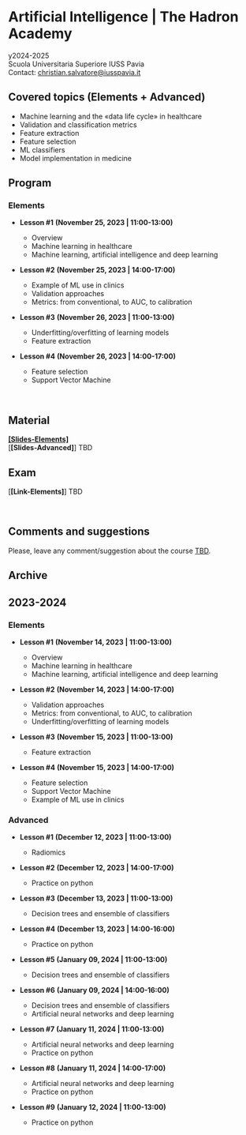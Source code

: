 # Artificial Intelligence | The Hadron Academy
y2024-2025
<br>
Scuola Universitaria Superiore IUSS Pavia
<br>
Contact: christian.salvatore@iusspavia.it

## Covered topics (Elements + Advanced)
* Machine learning and the «data life cycle» in healthcare
* Validation and classification metrics
* Feature extraction
* Feature selection
* ML classifiers
* Model implementation in medicine

## Program
### Elements
* __Lesson #1__ __(November 25, 2023 \| 11:00-13:00)__ <br>
	* Overview
 	* Machine learning in healthcare
	* Machine learning, artificial intelligence and deep learning
 
* __Lesson #2__ __(November 25, 2023 \| 14:00-17:00)__ <br>
	* Example of ML use in clinics
	* Validation approaches
	* Metrics: from conventional, to AUC, to calibration

* __Lesson #3__ __(November 26, 2023 \| 11:00-13:00)__ <br>
	* Underfitting/overfitting of learning models
 	* Feature extraction

* __Lesson #4__ __(November 26, 2023 \| 14:00-17:00)__ <br>
	* Feature selection
	* Support Vector Machine
 
<br>

## Material
[__[Slides-Elements]__](https://github.com/christiansalvatore/artificial-intelligence-hadron/tree/main/slides-elements)
<br>
[__[Slides-Advanced]__] TBD
<br>

## Exam
[__[Link-Elements]__] TBD

<br>

## Comments and suggestions
Please, leave any comment/suggestion about the course [TBD]().

## Archive
## 2023-2024
### Elements
* __Lesson #1__ __(November 14, 2023 \| 11:00-13:00)__ <br>
	* Overview
 	* Machine learning in healthcare
	* Machine learning, artificial intelligence and deep learning
 
* __Lesson #2__ __(November 14, 2023 \| 14:00-17:00)__ <br>
	* Validation approaches
	* Metrics: from conventional, to AUC, to calibration
	* Underfitting/overfitting of learning models

* __Lesson #3__ __(November 15, 2023 \| 11:00-13:00)__ <br>
	* Feature extraction

* __Lesson #4__ __(November 15, 2023 \| 14:00-17:00)__ <br>
	* Feature selection
	* Support Vector Machine
	* Example of ML use in clinics

### Advanced
* __Lesson #1__ __(December 12, 2023 \| 11:00-13:00)__ <br>
	* Radiomics
 
* __Lesson #2__ __(December 12, 2023 \| 14:00-17:00)__ <br>
  	* Practice on python
  	   
* __Lesson #3__ __(December 13, 2023 \| 11:00-13:00)__ <br>
	* Decision trees and ensemble of classifiers
   
* __Lesson #4__ __(December 13, 2023 \| 14:00-16:00)__ <br>
	* Practice on python
   
* __Lesson #5__ __(January 09, 2024 \| 11:00-13:00)__ <br>
	* Decision trees and ensemble of classifiers

* __Lesson #6__ __(January 09, 2024 \| 14:00-16:00)__ <br>
	* Decision trees and ensemble of classifiers
	* Artificial neural networks and deep learning

* __Lesson #7__ __(January 11, 2024 \| 11:00-13:00)__ <br>
	* Artificial neural networks and deep learning
	* Practice on python

* __Lesson #8__ __(January 11, 2024 \| 14:00-17:00)__ <br>
	* Artificial neural networks and deep learning
	* Practice on python

* __Lesson #9__ __(January 12, 2024 \| 11:00-13:00)__ <br>
	* Practice on python
 
<br>
